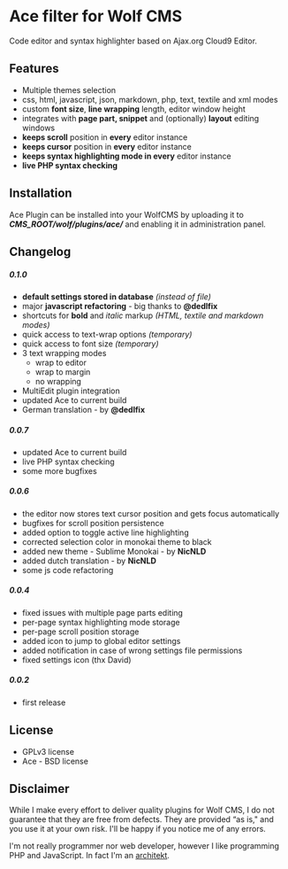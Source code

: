 Ace filter for Wolf CMS
=======================

Code editor and syntax highlighter based on Ajax.org Cloud9 Editor.

Features
--------

* Multiple themes selection
* css, html, javascript, json, markdown, php, text, textile and xml modes
* custom **font size**, **line wrapping** length, editor window height
* integrates with **page part, snippet** and (optionally) **layout** editing windows
* **keeps scroll** position in **every** editor instance
* **keeps cursor** position in **every** editor instance
* **keeps syntax highlighting mode in every** editor instance
* **live PHP syntax checking**


Installation
------------

Ace Plugin can be installed into your WolfCMS by uploading it to ***CMS_ROOT/wolf/plugins/ace/*** and enabling it in administration panel.

Changelog
---------

##### 0.1.0

- **default settings stored in database** _(instead of file)_
- major **javascript refactoring** - big thanks to **@dedlfix**
- shortcuts for **bold** and *italic* markup *(HTML, textile and markdown modes)*
- quick access to text-wrap options  _(temporary)_
- quick access to font size _(temporary)_
- 3 text wrapping modes 
  - wrap to editor
  - wrap to margin
  - no wrapping
- MultiEdit plugin integration
- updated Ace to current build
- German translation - by **@dedlfix**

##### 0.0.7

- updated Ace to current build
- live PHP syntax checking
- some more bugfixes

##### 0.0.6

- the editor now stores text cursor position and gets focus automatically
- bugfixes for scroll position persistence
- added option to toggle active line highlighting
- corrected selection color in monokai theme to black
- added new theme - Sublime Monokai - by **NicNLD**
- added dutch translation - by **NicNLD**
- some js code refactoring

##### 0.0.4

- fixed issues with multiple page parts editing
- per-page syntax highlighting mode storage
- per-page scroll position storage
- added icon to jump to global editor settings
- added notification in case of wrong settings file permissions
- fixed settings icon (thx David)

##### 0.0.2

- first release


License
-------

* GPLv3 license
* Ace - BSD license

Disclaimer
----------

While I make every effort to deliver quality plugins for Wolf CMS, I do not guarantee that they are free from defects. They are provided “as is," and you use it at your own risk. I'll be happy if you notice me of any errors.

I'm not really programmer nor web developer, however I like programming PHP and JavaScript. In fact I'm an [architekt](http://marekmurawski.pl).
